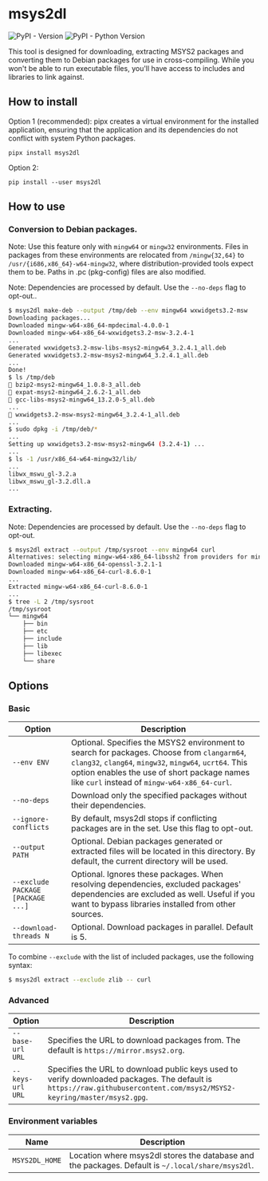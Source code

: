 # msys2dl

![PyPI - Version](https://img.shields.io/pypi/v/msys2dl) ![PyPI - Python Version](https://img.shields.io/pypi/pyversions/msys2dl)

This tool is designed for downloading, extracting MSYS2 packages and converting them to Debian packages for use in
cross-compiling. While you won't be able to run executable files, you'll have access to includes and libraries to link
against.

## How to install

Option 1 (recommended): pipx creates a virtual environment for the installed application, ensuring that the application
and its dependencies do not conflict with system Python packages.

```
pipx install msys2dl
```

Option 2:

```
pip install --user msys2dl
```

## How to use

### Conversion to Debian packages.

Note: Use this feature only with `mingw64` or `mingw32` environments. Files in packages from these environments are
relocated from `/mingw{32,64}` to `/usr/{i686,x86_64}-w64-mingw32`, where distribution-provided tools expect them to be.
Paths in .pc (pkg-config) files are also modified.

Note: Dependencies are processed by default. Use the `--no-deps` flag to opt-out..

```bash
$ msys2dl make-deb --output /tmp/deb --env mingw64 wxwidgets3.2-msw
Downloading packages...
Downloaded mingw-w64-x86_64-mpdecimal-4.0.0-1
Downloaded mingw-w64-x86_64-wxwidgets3.2-msw-3.2.4-1
...
Generated wxwidgets3.2-msw-libs-msys2-mingw64_3.2.4.1_all.deb
Generated wxwidgets3.2-msw-msys2-mingw64_3.2.4.1_all.deb
...
Done!
$ ls /tmp/deb
 bzip2-msys2-mingw64_1.0.8-3_all.deb
 expat-msys2-mingw64_2.6.2-1_all.deb
 gcc-libs-msys2-mingw64_13.2.0-5_all.deb
...
 wxwidgets3.2-msw-msys2-mingw64_3.2.4-1_all.deb
...
$ sudo dpkg -i /tmp/deb/*
...
Setting up wxwidgets3.2-msw-msys2-mingw64 (3.2.4-1) ...
...
$ ls -1 /usr/x86_64-w64-mingw32/lib/
...
libwx_mswu_gl-3.2.a
libwx_mswu_gl-3.2.dll.a
...
```

### Extracting.

Note: Dependencies are processed by default. Use the `--no-deps` flag to opt-out.

```bash
$ msys2dl extract --output /tmp/sysroot --env mingw64 curl
Alternatives: selecting mingw-w64-x86_64-libssh2 from providers for mingw-w64-x86_64-libssh2 (mingw-w64-x86_64-libssh2, mingw-w64-x86_64-libssh2-wincng)
Downloaded mingw-w64-x86_64-openssl-3.2.1-1
Downloaded mingw-w64-x86_64-curl-8.6.0-1
...
Extracted mingw-w64-x86_64-curl-8.6.0-1
...
$ tree -L 2 /tmp/sysroot
/tmp/sysroot
└── mingw64
    ├── bin
    ├── etc
    ├── include
    ├── lib
    ├── libexec
    └── share
```

## Options

### Basic

| Option                            | Description                                                                                                                                                                                                                                          |
|-----------------------------------|------------------------------------------------------------------------------------------------------------------------------------------------------------------------------------------------------------------------------------------------------|
| `--env ENV`                       | Optional. Specifies the MSYS2 environment to search for packages. Choose from `clangarm64`, `clang32`, `clang64`, `mingw32`, `mingw64`, `ucrt64`. This option enables the use of short package names like `curl` instead of `mingw-w64-x86_64-curl`. |
| `--no-deps`                       | Download only the specified packages without their dependencies.                                                                                                                                                                                     |
| `--ignore-conflicts`              | By default, msys2dl stops if conflicting packages are in the set. Use this flag to opt-out.                                                                                                                                                          |
| `--output PATH`                   | Optional. Debian packages generated or extracted files will be located in this directory. By default, the current directory will be used.                                                                                                            |
| `--exclude PACKAGE [PACKAGE ...]` | Optional. Ignores these packages. When resolving dependencies, excluded packages' dependencies are excluded as well. Useful if you want to bypass libraries installed from other sources.                                                            |
| `--download-threads N`            | Optional. Download packages in parallel. Default is 5.                                                                                                                                                                                               |

To combine `--exclude` with the list of included packages, use the following syntax:

```bash
$ msys2dl extract --exclude zlib -- curl 
```

### Advanced

| Option           | Description                                                                                                                                                            |
|------------------|------------------------------------------------------------------------------------------------------------------------------------------------------------------------|
| `--base-url URL` | Specifies the URL to download packages from. The default is `https://mirror.msys2.org`.                                                                                |
| `--keys-url URL` | Specifies the URL to download public keys used to verify downloaded packages. The default is `https://raw.githubusercontent.com/msys2/MSYS2-keyring/master/msys2.gpg`. |

### Environment variables

| Name           | Description                                                                                       |
|----------------|---------------------------------------------------------------------------------------------------|
| `MSYS2DL_HOME` | Location where msys2dl stores the database and the packages. Default is `~/.local/share/msys2dl`. |

